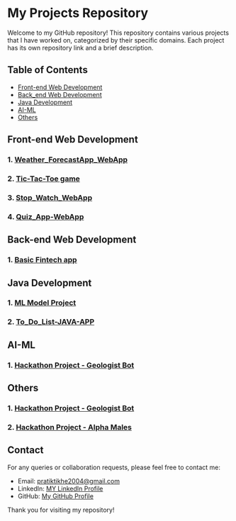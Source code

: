# My Projects Repository

Welcome to my GitHub repository! This repository contains various projects that I have worked on, categorized by their specific domains. Each project has its own repository link and a brief description.

## Table of Contents

- [Front-end Web Development](#front-end)
- [Back_end Web Development](#back-end)
- [Java Development](#java)
- [AI-ML](#ai-ml)
- [Others](#others)

## Front-end Web Development

### 1. [Weather_ForecastApp_WebApp](https://github.com/Mr-PratikTikhe/Weather_ForecastApp_WebApp.git)

### 2. [Tic-Tac-Toe game](https://github.com/Mr-PratikTikhe/Tic-Tac-Toe-webapp.git)

### 3. [Stop_Watch_WebApp](https://github.com/Mr-PratikTikhe/Stop_Watch_WebApp.git)

### 4. [Quiz_App-WebApp](https://github.com/Mr-PratikTikhe/Quiz_App-WebApp.git)


## Back-end Web Development

### 1. [Basic Fintech app](https://github.com/Mr-PratikTikhe/basic-fintech.git)
   
## Java Development

### 1. [ML Model Project](https://github.com/username/ml-model-project)
  
### 2. [To_Do_List-JAVA-APP](https://github.com/Mr-PratikTikhe/To_Do_List-JAVA-APP.git)

## AI-ML

### 1. [Hackathon Project - Geologist Bot](https://github.com/Mr-PratikTikhe/geochatbot.git)
  

## Others

### 1. [Hackathon Project - Geologist Bot](https://github.com/Mr-PratikTikhe/geochatbot.git)
 
### 2. [Hackathon Project - Alpha Males](https://github.com/Mr-PratikTikhe/Alpha_Males.git)
  
## Contact

For any queries or collaboration requests, please feel free to contact me:

- Email: [pratiktikhe2004@gmail.com](mailto:pratiktikhe2004@gmail.com)
- LinkedIn: [MY LinkedIn Profile](https://www.linkedin.com/in/pratik-tikhe-482375288/)
- GitHub: [My GitHub Profile](https://github.com/Mr-PratikTikhe)

Thank you for visiting my repository!
